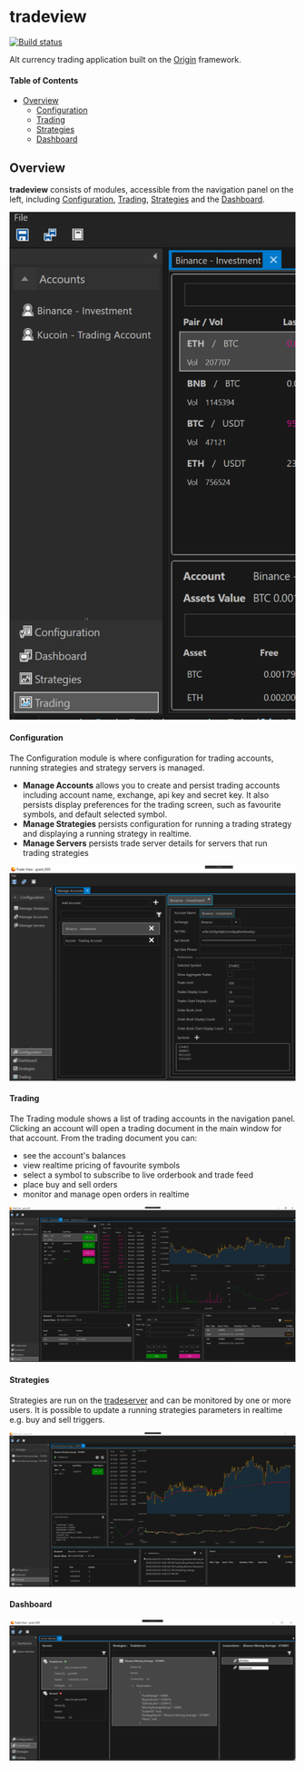 # tradeview

[![Build status](https://ci.appveyor.com/api/projects/status/lsf9kuf5p93wvr0p/branch/master?svg=true)](https://ci.appveyor.com/project/grantcolley/tradeview/branch/master)

Alt currency trading application built on the [Origin](https://github.com/grantcolley/origin) framework.

#### Table of Contents
* [Overview](#overview)
  * [Configuration](#configuration)
  * [Trading](#trading)    
  * [Strategies](#strategies)
  * [Dashboard](#dashboard)

## Overview
**tradeview** consists of modules, accessible from the navigation panel on the left, including [Configuration](#configuration), [Trading](#trading), [Strategies](#strategies) and the [Dashboard](#dashboard).
  
![Alt text](/README-images/navigationpanel.PNG?raw=true "Navigation Panel")

#### Configuration
The Configuration module is where configuration for trading accounts, running strategies and strategy servers is managed.

* **Manage Accounts** allows you to create and persist trading accounts including account name, exchange, api key and secret key. It also persists display preferences for the trading screen, such as favourite symbols, and default selected symbol.
* **Manage Strategies** persists configuration for running a trading strategy and displaying a running strategy in realtime.
* **Manage Servers** persists trade server details for servers that run trading strategies 

![Alt text](/README-images/configuration.PNG?raw=true "Configuration")

#### Trading
The Trading module shows a list of trading accounts in the navigation panel. Clicking an account will open a trading document in the main window for that account. From the trading document you can:
* see the account's balances
* view realtime pricing of favourite symbols
* select a symbol to subscribe to live orderbook and trade feed
* place buy and sell orders
* monitor and manage open orders in realtime 

![Alt text](/README-images/tradeview.PNG?raw=true "Trade View")

#### Strategies
Strategies are run on the [tradeserver](https://github.com/grantcolley/tradeserver) and can be monitored by one or more users. It is possible to update a running strategies parameters in realtime e.g. buy and sell triggers.

![Alt text](/README-images/strategies.PNG?raw=true "Strategies")

#### Dashboard
![Alt text](/README-images/dashboard.PNG?raw=true "Dashboard")

